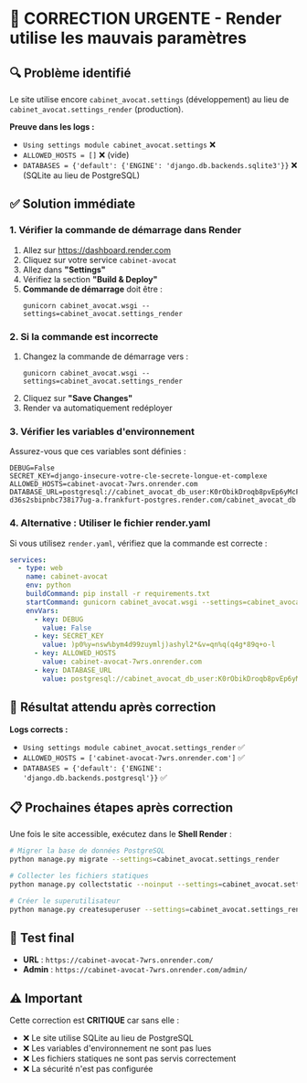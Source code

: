 # 🚨 CORRECTION URGENTE - Render utilise les mauvais paramètres

## 🔍 Problème identifié
Le site utilise encore `cabinet_avocat.settings` (développement) au lieu de `cabinet_avocat.settings_render` (production).

**Preuve dans les logs :**
- `Using settings module cabinet_avocat.settings` ❌
- `ALLOWED_HOSTS = []` ❌ (vide)
- `DATABASES = {'default': {'ENGINE': 'django.db.backends.sqlite3'}}` ❌ (SQLite au lieu de PostgreSQL)

## ✅ Solution immédiate

### 1. Vérifier la commande de démarrage dans Render
1. Allez sur https://dashboard.render.com
2. Cliquez sur votre service `cabinet-avocat`
3. Allez dans **"Settings"**
4. Vérifiez la section **"Build & Deploy"**
5. **Commande de démarrage** doit être :
   ```
   gunicorn cabinet_avocat.wsgi --settings=cabinet_avocat.settings_render
   ```

### 2. Si la commande est incorrecte
1. Changez la commande de démarrage vers :
   ```
   gunicorn cabinet_avocat.wsgi --settings=cabinet_avocat.settings_render
   ```
2. Cliquez sur **"Save Changes"**
3. Render va automatiquement redéployer

### 3. Vérifier les variables d'environnement
Assurez-vous que ces variables sont définies :

```
DEBUG=False
SECRET_KEY=django-insecure-votre-cle-secrete-longue-et-complexe
ALLOWED_HOSTS=cabinet-avocat-7wrs.onrender.com
DATABASE_URL=postgresql://cabinet_avocat_db_user:K0rObikDroqb8pvEp6yMcFGrfBrAF8bm@dpg-d36s2sbipnbc738i77ug-a.frankfurt-postgres.render.com/cabinet_avocat_db
```

### 4. Alternative : Utiliser le fichier render.yaml
Si vous utilisez `render.yaml`, vérifiez que la commande est correcte :

```yaml
services:
  - type: web
    name: cabinet-avocat
    env: python
    buildCommand: pip install -r requirements.txt
    startCommand: gunicorn cabinet_avocat.wsgi --settings=cabinet_avocat.settings_render
    envVars:
      - key: DEBUG
        value: False
      - key: SECRET_KEY
        value: )p0%y=nsw%bym4d99zuymlj)ashyl2*&v=qn%q(q4g*89q+o-l
      - key: ALLOWED_HOSTS
        value: cabinet-avocat-7wrs.onrender.com
      - key: DATABASE_URL
        value: postgresql://cabinet_avocat_db_user:K0rObikDroqb8pvEp6yMcFGrfBrAF8bm@dpg-d36s2sbipnbc738i77ug-a.frankfurt-postgres.render.com/cabinet_avocat_db
```

## 🎯 Résultat attendu après correction

**Logs corrects :**
- `Using settings module cabinet_avocat.settings_render` ✅
- `ALLOWED_HOSTS = ['cabinet-avocat-7wrs.onrender.com']` ✅
- `DATABASES = {'default': {'ENGINE': 'django.db.backends.postgresql'}}` ✅

## 📋 Prochaines étapes après correction

Une fois le site accessible, exécutez dans le **Shell Render** :

```bash
# Migrer la base de données PostgreSQL
python manage.py migrate --settings=cabinet_avocat.settings_render

# Collecter les fichiers statiques
python manage.py collectstatic --noinput --settings=cabinet_avocat.settings_render

# Créer le superutilisateur
python manage.py createsuperuser --settings=cabinet_avocat.settings_render
```

## 🚀 Test final
- **URL** : `https://cabinet-avocat-7wrs.onrender.com/`
- **Admin** : `https://cabinet-avocat-7wrs.onrender.com/admin/`

## ⚠️ Important
Cette correction est **CRITIQUE** car sans elle :
- ❌ Le site utilise SQLite au lieu de PostgreSQL
- ❌ Les variables d'environnement ne sont pas lues
- ❌ Les fichiers statiques ne sont pas servis correctement
- ❌ La sécurité n'est pas configurée
